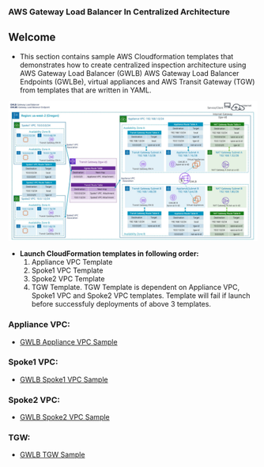 ### AWS Gateway Load Balancer In Centralized Architecture

## Welcome

* This section contains sample AWS Cloudformation templates that demonstrates how to create centralized inspection architecture using AWS Gateway Load Balancer (GWLB) AWS Gateway Load Balancer Endpoints (GWLBe), virtual appliances and AWS Transit Gateway (TGW) from templates that are written in YAML.

![](images/gwlb_centralized_architecture.jpg)

* **Launch CloudFormation templates in following order:**
  1. Appliance VPC Template
  2. Spoke1 VPC Template
  3. Spoke2 VPC Template
  4. TGW Template. TGW Template is dependent on Appliance VPC, Spoke1 VPC and Spoke2 VPC templates. Template will fail if launch before successfuly deployments of above 3 templates.

### **Appliance VPC:**
* [GWLB Appliance VPC Sample](CentralizedArchitectureApplianceVpc2Az.yaml)

### **Spoke1 VPC:**
* [GWLB Spoke1 VPC Sample](CentralizedArchitectureSpoke1Vpc2Az.yaml)

### **Spoke2 VPC:**
* [GWLB Spoke2 VPC Sample](CentralizedArchitectureSpoke2Vpc2Az.yaml)

### **TGW:**
* [GWLB TGW Sample](CentralizedArchitectureTgw.yaml)